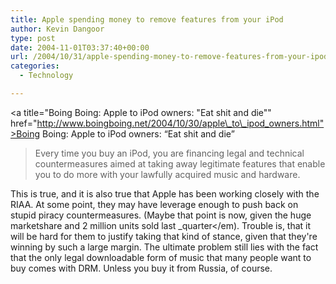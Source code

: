 ```yaml
---
title: Apple spending money to remove features from your iPod
author: Kevin Dangoor
type: post
date: 2004-11-01T03:37:40+00:00
url: /2004/10/31/apple-spending-money-to-remove-features-from-your-ipod/
categories:
  - Technology

---
```

<a title="Boing Boing: Apple to iPod owners: "Eat shit and die"" href="http://www.boingboing.net/2004/10/30/apple\_to\_ipod_owners.html">Boing Boing: Apple to iPod owners: &#8220;Eat shit and die&#8221;</a>

> Every time you buy an iPod, you are financing legal and technical countermeasures aimed at taking away legitimate features that enable you to do more with your lawfully acquired music and hardware.

This is true, and it is also true that Apple has been working closely with the RIAA. At some point, they may have leverage enough to push back on stupid piracy countermeasures. (Maybe that point is now, given the huge marketshare and 2 million units sold last _quarter</em). Trouble is, that it will be hard for them to justify taking that kind of stance, given that they're winning by such a large margin. The ultimate problem still lies with the fact that the only legal downloadable form of music that many people want to buy comes with DRM. Unless you buy it from Russia, of course. </p>